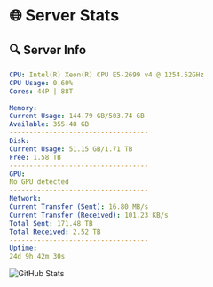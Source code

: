 # 🌐 Server Stats
## 🔍 Server Info
```yaml
CPU: Intel(R) Xeon(R) CPU E5-2699 v4 @ 1254.52GHz
CPU Usage: 0.60%
Cores: 44P | 88T
-----------------------------------
Memory:
Current Usage: 144.79 GB/503.74 GB
Available: 355.48 GB
-----------------------------------
Disk:
Current Usage: 51.15 GB/1.71 TB
Free: 1.58 TB
-----------------------------------
GPU:
No GPU detected
-----------------------------------
Network:
Current Transfer (Sent): 16.80 MB/s
Current Transfer (Received): 101.23 KB/s
Total Sent: 171.48 TB
Total Received: 2.52 TB
-----------------------------------
Uptime:
24d 9h 42m 30s
```
![GitHub Stats](https://img.shields.io/badge/Updated-2025-03-04_08:25:48-blue)